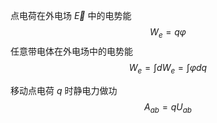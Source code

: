 点电荷在外电场 $\vec E$ 中的电势能 $$W_e=q\varphi$$
任意带电体在外电场中的电势能 $$W_e=\int dW_e=\int \varphi dq$$

移动点电荷 $q$ 时静电力做功 $$A_{ab}=qU_{ab}$$
